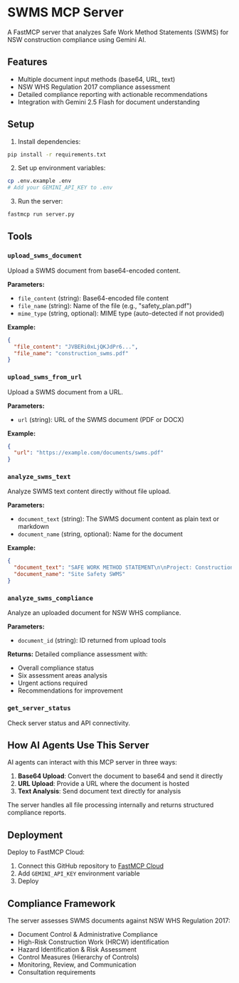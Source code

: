 # SWMS MCP Server

A FastMCP server that analyzes Safe Work Method Statements (SWMS) for NSW construction compliance using Gemini AI.

## Features

- Multiple document input methods (base64, URL, text)
- NSW WHS Regulation 2017 compliance assessment
- Detailed compliance reporting with actionable recommendations
- Integration with Gemini 2.5 Flash for document understanding

## Setup

1. Install dependencies:
```bash
pip install -r requirements.txt
```

2. Set up environment variables:
```bash
cp .env.example .env
# Add your GEMINI_API_KEY to .env
```

3. Run the server:
```bash
fastmcp run server.py
```

## Tools

### `upload_swms_document`
Upload a SWMS document from base64-encoded content.

**Parameters:**
- `file_content` (string): Base64-encoded file content
- `file_name` (string): Name of the file (e.g., "safety_plan.pdf")
- `mime_type` (string, optional): MIME type (auto-detected if not provided)

**Example:**
```json
{
  "file_content": "JVBERi0xLjQKJdPr6...",
  "file_name": "construction_swms.pdf"
}
```

### `upload_swms_from_url`
Upload a SWMS document from a URL.

**Parameters:**
- `url` (string): URL of the SWMS document (PDF or DOCX)

**Example:**
```json
{
  "url": "https://example.com/documents/swms.pdf"
}
```

### `analyze_swms_text`
Analyze SWMS text content directly without file upload.

**Parameters:**
- `document_text` (string): The SWMS document content as plain text or markdown
- `document_name` (string, optional): Name for the document

**Example:**
```json
{
  "document_text": "SAFE WORK METHOD STATEMENT\n\nProject: Construction Site...",
  "document_name": "Site Safety SWMS"
}
```

### `analyze_swms_compliance`
Analyze an uploaded document for NSW WHS compliance.

**Parameters:**
- `document_id` (string): ID returned from upload tools

**Returns:**
Detailed compliance assessment with:
- Overall compliance status
- Six assessment areas analysis
- Urgent actions required
- Recommendations for improvement

### `get_server_status`
Check server status and API connectivity.

## How AI Agents Use This Server

AI agents can interact with this MCP server in three ways:

1. **Base64 Upload**: Convert the document to base64 and send it directly
2. **URL Upload**: Provide a URL where the document is hosted
3. **Text Analysis**: Send document text directly for analysis

The server handles all file processing internally and returns structured compliance reports.

## Deployment

Deploy to FastMCP Cloud:
1. Connect this GitHub repository to [FastMCP Cloud](https://fastmcp.cloud)
2. Add `GEMINI_API_KEY` environment variable
3. Deploy

## Compliance Framework

The server assesses SWMS documents against NSW WHS Regulation 2017:
- Document Control & Administrative Compliance
- High-Risk Construction Work (HRCW) identification
- Hazard Identification & Risk Assessment
- Control Measures (Hierarchy of Controls)
- Monitoring, Review, and Communication
- Consultation requirements